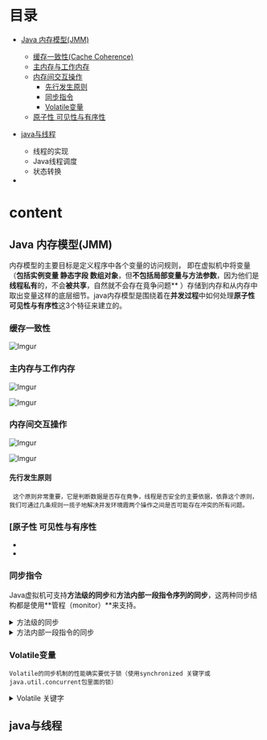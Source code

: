 
# 目录

* [Java 内存模型(JMM)](#Java-内存模型(JMM)])
 
  * [缓存一致性(Cache Coherence)](#缓存一致性)
  * [主内存与工作内存](#主内存与工作内存)
  * [内存间交互操作](#内存间交互操作)
    * [先行发生原则](#先行发生原则 ) 
    * [同步指令](#同步指令)
    * [Volatile变量](#Volatile变量)
  * [原子性 可见性与有序性](#[原子性-可见性与有序性)
* [java与线程](#java与线程)
    * 线程的实现
    * Java线程调度
    * 状态转换
* 





# content
## Java 内存模型(JMM)

  内存模型的主要目标是定义程序中各个变量的访问规则， 即在虚拟机中将变量（**包括实例变量 静态字段 数组对象**，但**不包括局部变量与方法参数**，因为他们是**线程私有**的，不会**被共享**，自然就不会存在竟争问题** ）存储到内存和从内存中取出变量这样的底层细节。java内存模型是围绕着在**并发过程**中如何处理**原子性 可见性与有序性**这3个特征来建立的。
  
### 缓存一致性

  ![Imgur](https://farm8.staticflickr.com/7925/31554834957_33238aeec0_o.jpg)
  
### 主内存与工作内存

![Imgur](https://farm8.staticflickr.com/7879/45581772355_30774fdc23_o.jpg)

![Imgur](https://farm8.staticflickr.com/7877/44678081970_0eb2a370d7_o.jpg)
  
### 内存间交互操作  

![Imgur](https://farm8.staticflickr.com/7836/45581875385_c224d4edb8_o.jpg)

![Imgur](https://farm8.staticflickr.com/7924/44678163410_746dff130e_o.jpg)

#### 先行发生原则 
     这个原则非常重要，它是判断数据是否存在竟争，线程是否安全的主要依据，依靠这个原则，我们可通过几条规则一揽子地解决并发环境霞两个操作之间是否可能存在冲突的所有问题。
     
### [原子性 可见性与有序性
  * 
  *   


### 同步指令
   Java虚拟机可支持**方法级的同步**和**方法内部一段指令序列的同步**，这两种同步结构都是使用**管程（monitor）**来支持。
   
   <details>
   <summary>方法级的同步</summary>
  
   方法级的同步是隐式的，就是说无需通过字节码指令来控制，它实现在方法调用和返回操作中，从类文件中的方法常量池的方法结构中的acc_synchronized 访问标志得知方法是否声明为**同步**，  当方法调用时，调用指令将会检查该标志位，如果设置为同步，执行线程就要求先成功持有**管程**，然后才能执行方法，最后当方法完成（无论正常完成或非正常完成） 时释放管程，在方法执行期间，执行线程持有了管程，其他任何线程都无法再获得同一个管程，如果一个同步方法执行期间抛出异常，并在方法内部无法处理此异常，那麽  这同步方法所持有的管程将在异常抛到同步方法之外时自动释放。
   </details>
   
   <details>
   <summary>方法内部一段指令的同步</summary>
 
  同步一段指令通常是由Java语言中的SYNCHRONIZED语句块来表示，虚拟机中由monitorenter和monitorexit两条指令来支持synchronized关键字的操作。

  </details>
  
 ### Volatile变量 
    Volatile的同步机制的性能确实要优于锁（使用synchronized 关键字或 java.util.concurrent包里面的锁）
   <details>
   <summary>Volatile 关键字</summary>
 
   * Volatile变量的可见性
   * 禁止指令重排序优化
 
 ![Imgur](https://farm5.staticflickr.com/4863/32629568448_6618010cb6_o.jpg) 
 
   </details>
   
   
## java与线程   
